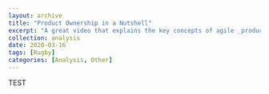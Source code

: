 ```yaml
---
layout: archive
title: "Product Ownership in a Nutshell"
excerpt: "A great video that explains the key concepts of agile _product ownership_" 
collection: analysis
date: 2020-03-16
tags: [Rugby]
categories: [Analysis, Other]
---
```


TEST

